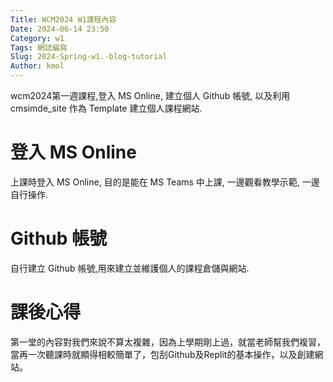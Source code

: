 ```yaml
---
Title: WCM2024 W1課程內容 
Date: 2024-06-14 23:50
Category: w1
Tags: 網誌編寫
Slug: 2024-Spring-w1.-blog-tutorial
Author: kmol
---
```


wcm2024第一週課程,登入 MS Online, 建立個人 Github 帳號, 以及利用 cmsimde_site 作為 Template 建立個人課程網站.

<!-- PELICAN_END_SUMMARY -->

# 登入 MS Online
上課時登入 MS Online, 目的是能在 MS Teams 中上課, 一邊觀看教學示範, 一邊自行操作.
# Github 帳號
自行建立 Github 帳號,用來建立並維護個人的課程倉儲與網站.
# 課後心得
第一堂的內容對我們來說不算太複雜，因為上學期剛上過，就當老師幫我們複習，當再一次聽課時就顯得相較簡單了，包刮Github及Replit的基本操作，以及創建網站。
